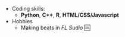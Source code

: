 * Coding skills:
  * **Python**, **C++**, **R**, **HTML/CSS/Javascript**
* Hobbies
  * Making beats in *FL Sudio* :cool:
